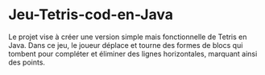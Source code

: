 # Jeu-Tetris-cod-en-Java
Le projet vise à créer une version simple mais fonctionnelle de Tetris en Java. Dans ce jeu, le joueur déplace et tourne des formes de blocs qui tombent pour compléter et éliminer des lignes horizontales, marquant ainsi des points.
